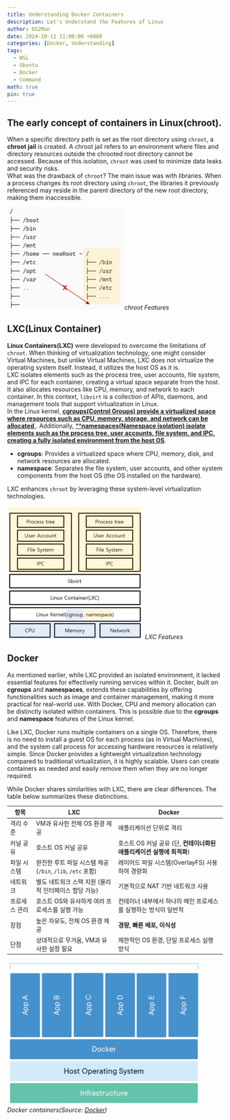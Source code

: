 ```yaml
---
title: Understanding Docker Containers
description: Let's Understand the Features of Linux
author: DS2Man
date: 2024-10-11 11:00:00 +0000
categories: [Docker, Understanding]
tags:
  - WSL
  - Ubuntu
  - Docker
  - Command
math: true
pin: true
---
```


## The early concept of containers in Linux(chroot).

When a specific directory path is set as the root directory using `chroot`, a **chroot jail** is created. A chroot jail refers to an environment where files and directory resources outside the chrooted root directory cannot be accessed. Because of this isolation, `chroot` was used to minimize data leaks and security risks.    
What was the drawback of `chroot`? The main issue was with libraries. When a process changes its root directory using `chroot`, the libraries it previously referenced may reside in the parent directory of the new root directory, making them inaccessible.

<!--
chroot를 통해 특정 경로의 디렉터리를 루트 디렉터리로 설정하게 되면 chroot 감옥(chroot jail)이 생성되는데, chroot jail은 chroot로 생성된 루트 디렉터리 안에서는 그 밖의 파일 및 디렉터리 자원에 접근할 수 없는 환경을 말합니다. 따라서 chroot는 디렉터리 경로를 격리시킴으로써 데이터 유출 및 피해를 최소화 하는데 사용되었습니다.
chroot의 단점은 무엇이었을 까요? 바로 라이브러리 문제입니다. 프로세스 상에서 chroot를 통해 root directory를 변경하게 된다면 기존에 참조해서 사용하던 library가 변경된 root directory의 상위 directory에 존재하게 된다면 당연히 사용하지 못하게 됩니다.
-->

![chroot](/assets/img/2024-10-11-Docker5_1.png)
_chroot Features_

## LXC(Linux Container)

**Linux Containers(LXC)** were developed to overcome the limitations of `chroot`.  When thinking of virtualization technology, one might consider Virtual Machines, but unlike Virtual Machines, LXC does not virtualize the operating system itself. Instead, it utilizes the host OS as it is.    
LXC isolates elements such as the process tree, user accounts, file system, and IPC for each container, creating a virtual space separate from the host. It also allocates resources like CPU, memory, and network to each container. In this context, `libvirt` is a collection of APIs, daemons, and management tools that support virtualization in Linux.    
In the Linux kernel, <ins>**cgroups(Control Groups) provide a virtualized space where resources such as CPU, memory, storage, and network can be allocated** </ins>. Additionally, <ins>****namespaces(Namespace isolation) isolate elements such as the process tree, user accounts, file system, and IPC, creating a fully isolated environment from the host OS**</ins>.

- **cgroups**: Provides a virtualized space where CPU, memory, disk, and network resources are allocated.
- **namespace**: Separates the file system, user accounts, and other system components from the host OS (the OS installed on the hardware).

LXC enhances `chroot` by leveraging these system-level virtualization technologies.

<!--
Linux Container는 chroot의 단점을 보완하기 위해 나온 기술입니다. 가상화 기술이라고 하면 Virtual Machine을 생각 할 수도 있지만 Virtual Machine과는 다르게 OS자체는 가상화하지 않습니다. LXC는 호스트의 OS를 그대로 이용합니다.

process tree, user account, file system, IPC 등을 컨테이너 마다 격리시켜 호스트와 별개의 가상 공간을 만들고 CPU,메모리,네트워크 등의 자원을 컨테이너마다 할당해줍니다. 이 때 libvirt는 Linux의 가상화를 지원하기 위해 API, 데몬, 그리고 관리 툴들의 집합입니다. 

리눅스 커널에서 cgroups(Control Groups)는 CPU, 메모리, 보조기억장치, 네트워크 등의 자원을 할당되는 가상화 공간을 제공합니다. 그리고 process tree, 사용자 계정, file system, IPC 등을 격리시켜서 Host OS와 완벽하게 격리된 공간을 만드는데 이를 namespaces(Namespace isolation) 이라고 합니다.

- cgroups : CPU, 메모리, 디스크, 네트워크 자원을 할당되는 가상화 공간을 제공한다.
- namespace : 파일시스템, 사용자 계정 등을 호스트 OS(하드웨어에 설치된 OS)와 분리시킨다.

LXC는 이러한 시스템 레벨 가상화 기술을 통해 chroot의 단점을 보완하였습니다.
-->

![LXC](/assets/img/2024-10-11-Docker5_2.png)
_LXC Features_


## Docker

As mentioned earlier, while LXC provided an isolated environment, it lacked essential features for effectively running services within it. Docker, built on **cgroups** and **namespaces**, extends these capabilities by offering functionalities such as image and container management, making it more practical for real-world use. With Docker, CPU and memory allocation can be distinctly isolated within containers. This is possible due to the **cgroups** and **namespace** features of the Linux kernel.

Like LXC, Docker runs multiple containers on a single OS. Therefore, there is no need to install a guest OS for each process (as in Virtual Machines), and the system call process for accessing hardware resources is relatively simple. Since Docker provides a lightweight virtualization technology compared to traditional virtualization, it is highly scalable. Users can create containers as needed and easily remove them when they are no longer required.

While Docker shares similarities with LXC, there are clear differences. The table below summarizes these distinctions.

|**항목**|**LXC**|**Docker**|
|---|---|---|
|격리 수준|VM과 유사한 전체 OS 환경 제공|애플리케이션 단위로 격리|
|커널 공유|호스트 OS 커널 공유|호스트 OS 커널 공유 (단, **컨테이너화된 애플리케이션 실행에 최적화**)|
|파일 시스템|완전한 루트 파일 시스템 제공 (`/bin`, `/lib`, `/etc` 포함)|레이어드 파일 시스템(OverlayFS) 사용하여 경량화|
|네트워크|별도 네트워크 스택 지원 (물리적 인터페이스 할당 가능)|기본적으로 NAT 기반 네트워크 사용|
|프로세스 관리|호스트 OS와 유사하게 여러 프로세스를 실행 가능|컨테이너 내부에서 하나의 메인 프로세스를 실행하는 방식이 일반적|
|장점|높은 자유도, 전체 OS 환경 제공|**경량, 빠른 배포, 이식성**|
|단점|상대적으로 무거움, VM과 유사한 설정 필요|제한적인 OS 환경, 단일 프로세스 실행 방식|

<!--
앞서 말한 LXC는 격리된 환경을 제공하기는 했으나, 실질적으로 그 안에서 서비스를 운영하기 위한 기능이 부족했습니다. 도커는 cgroups와 namespaces를 기반으로 하면서도 이미지와 컨테이너 관리 등의 다양한 기능들을 제공함으로써 실질적으로 필요한 기능들을 제공합니다. 도커를 사용하면 CPU와 메모리의 할당량이 각각 격리된 컨테이터라는 환경으로 구분할 수 있다. 이것이 가능한 이유는 앞서 말한 리눅스 커널의 **cgroups, namespace** 기능이 사용되기 때문이다.

도커는 LXC와 마찬가지로 하나의 OS를 통해 여러 컨테이너를 구동시킨다. 따라서 각 프로세스마다 게스트 OS를 설치(Virtual Machine)할 필요도 없고, 하드웨어 자원을 사용하기 위한 시스템 콜 절차도 비교적 간단하다. 가상화에 비해 가벼운 가상화 기술을 제공하는 도커는 가볍기 때문에 확장성이 용이하다. 내가 필요한 기능이 있다면 얼마든지 컨테이너로 만들고, 필요없다면 손쉽게 삭제할 수 있기 때문이다.
LXC와 유사하면서도  차이점은 분명히 있다. 아래 표에 정리해 보았다.
-->

![Docker](/assets/img/2024-10-11-Docker5_3.png)
_Docker containers(Source: [Docker](https://www.docker.com/resources/what-container/))_
